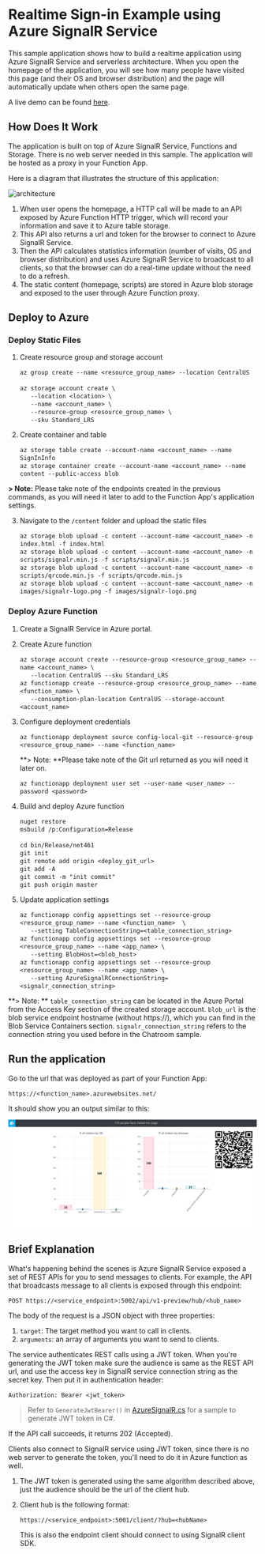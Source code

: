 # Realtime Sign-in Example using Azure SignalR Service

This sample application shows how to build a realtime application using Azure SignalR Service and serverless architecture. When you open the homepage of the application, you will see how many people have visited this page (and their OS and browser distribution) and the page will automatically update when others open the same page.

A live demo can be found [here](https://signalrsignin.azurewebsites.net).

## How Does It Work

The application is built on top of Azure SignalR Service, Functions and Storage. There is no web server needed in this sample. The application will be hosted as a proxy in your Function App.

Here is a diagram that illustrates the structure of this application:

![architecture](../../docs/images/signin.png)

1. When user opens the homepage, a HTTP call will be made to an API exposed by Azure Function HTTP trigger, which will record your information and save it to Azure table storage.
2. This API also returns a url and token for the browser to connect to Azure SignalR Service.
3. Then the API calculates statistics information (number of visits, OS and browser distribution) and uses Azure SignalR Service to broadcast to all clients, so that the browser can do a real-time update without the need to do a refresh.
4. The static content (homepage, scripts) are stored in Azure blob storage and exposed to the user through Azure Function proxy.

## Deploy to Azure

### Deploy Static Files

1. Create resource group and storage account

   ```
   az group create --name <resource_group_name> --location CentralUS

   az storage account create \
      --location <location> \
      --name <account_name> \
      --resource-group <resource_group_name> \
      --sku Standard_LRS
   ```

2. Create container and table

   ```
   az storage table create --account-name <account_name> --name SignInInfo
   az storage container create --account-name <account_name> --name content --public-access blob
   ```
**> Note:** Please take note of the endpoints created in the previous commands, as you will need it later to add to the Function App's application settings.

3. Navigate to the ```/content``` folder and upload the static files

   ```
   az storage blob upload -c content --account-name <account_name> -n index.html -f index.html
   az storage blob upload -c content --account-name <account_name> -n scripts/signalr.min.js -f scripts/signalr.min.js
   az storage blob upload -c content --account-name <account_name> -n scripts/qrcode.min.js -f scripts/qrcode.min.js
   az storage blob upload -c content --account-name <account_name> -n images/signalr-logo.png -f images/signalr-logo.png
   ```


### Deploy Azure Function

1. Create a SignalR Service in Azure portal.

2. Create Azure function

   ```
   az storage account create --resource-group <resource_group_name> --name <account_name> \
      --location CentralUS --sku Standard_LRS
   az functionapp create --resource-group <resource_group_name> --name <function_name> \
      --consumption-plan-location CentralUS --storage-account <account_name>
   ```

3. Configure deployment credentials

   ```
   az functionapp deployment source config-local-git --resource-group <resource_group_name> --name <function_name>
   ```

   **> Note: **Please take note of the Git url returned as you will need it later on.

   ```
   az functionapp deployment user set --user-name <user_name> --password <password>
   ```

4. Build and deploy Azure function

   ```
   nuget restore
   msbuild /p:Configuration=Release

   cd bin/Release/net461
   git init
   git remote add origin <deploy_git_url>
   git add -A
   git commit -m "init commit"
   git push origin master
   ```

5. Update application settings

   ```
   az functionapp config appsettings set --resource-group <resource_group_name> --name <function_name>  \
      --setting TableConnectionString=<table_connection_string>
   az functionapp config appsettings set --resource-group <resource_group_name> --name <app_name> \
      --setting BlobHost=<blob_host>
   az functionapp config appsettings set --resource-group <resource_group_name> --name <app_name> \
      --setting AzureSignalRConnectionString=<signalr_connection_string>
   ```

**> Note: ** ```table_connection_string``` can be located in the Azure Portal from the Access Key section of the created storage account. ```blob_url``` is the blob service endpoint hostname (without https://), which you can find in the Blob Service Containers section. ```signalr_connection_string``` refers to the connection string you used before in the Chatroom sample.

## Run the application

Go to the url that was deployed as part of your Function App:

   ```
   https://<function_name>.azurewebsites.net/

   ``` 

It should show you an output similar to this:

![Screenshot of the output in a web browser](screenshot.png)


## Brief Explanation

What's happening behind the scenes is Azure SignalR Service exposed a set of REST APIs for you to send messages to clients. For example, the API that broadcasts message to all clients is exposed through this endpoint:

```
POST https://<service_endpoint>:5002/api/v1-preview/hub/<hub_name>
```

The body of the request is a JSON object with three properties:

1. `target`: The target method you want to call in clients.
2. `arguments`: an array of arguments you want to send to clients.

The service authenticates REST calls using a JWT token. When you're generating the JWT token make sure the audience is same as the REST API url, and use the access key in SignalR service connection string as the secret key. Then put it in authentication header:

```
Authorization: Bearer <jwt_token>
```

> Refer to `GenerateJwtBearer()` in [AzureSignalR.cs](function/AzureSignalR.cs) for a sample to generate JWT token in C#.

If the API call succeeds, it returns 202 (Accepted).

Clients also connect to SignalR service using JWT token, since there is no web server to generate the token, you'll need to do it in Azure function as well.

1. The JWT token is generated using the same algorithm described above, just the audience should be the url of the client hub.
2. Client hub is the following format:

   ```
   https://<service_endpoint>:5001/client/?hub=<hubName>
   ```

   This is also the endpoint client should connect to using SignalR client SDK.
